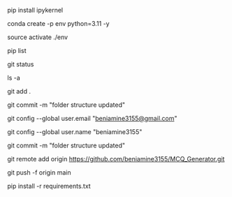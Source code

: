 pip install ipykernel

conda create -p env python=3.11 -y

source activate ./env

pip list

git status

ls -a

git add .

git commit -m "folder structure updated"

git config --global user.email "beniamine3155@gmail.com"

git config --global user.name "beniamine3155"

git commit -m "folder structure updated"

git remote add origin https://github.com/beniamine3155/MCQ_Generator.git

git push -f origin main

pip install -r requirements.txt
